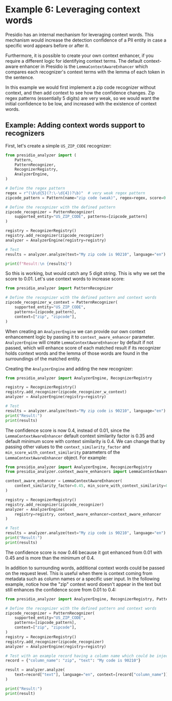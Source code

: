 # Example 6: Leveraging context words

Presidio has an internal mechanism for leveraging context words. This mechanism would increase the detection confidence of a PII entity in case a specific word appears before or after it.

Furthermore, it is possible to create your own context enhancer, if you require a different logic for identifying context terms. The default context-aware enhancer in Presidio is the `LemmaContextAwareEnhancer` which compares each recognizer's context terms with the lemma of each token in the sentence.

In this example we would first implement a zip code recognizer without context, and then add context to see how the confidence changes. Zip regex patterns (essentially 5 digits) are very weak, so we would want the initial confidence to be low, and increased with the existence of context words.

## Example: Adding context words support to recognizers

First, let's create a simple `US_ZIP_CODE` recognizer:

<!--pytest-codeblocks:cont-->
```python
from presidio_analyzer import (
    Pattern,
    PatternRecognizer,
    RecognizerRegistry,
    AnalyzerEngine,
)

# Define the regex pattern
regex = r"(\b\d{5}(?:\-\d{4})?\b)"  # very weak regex pattern
zipcode_pattern = Pattern(name="zip code (weak)", regex=regex, score=0.01)

# Define the recognizer with the defined pattern
zipcode_recognizer = PatternRecognizer(
    supported_entity="US_ZIP_CODE", patterns=[zipcode_pattern]
)

registry = RecognizerRegistry()
registry.add_recognizer(zipcode_recognizer)
analyzer = AnalyzerEngine(registry=registry)

# Test
results = analyzer.analyze(text="My zip code is 90210", language="en")

print(f"Result:\n {results}")
```

So this is working, but would catch any 5 digit string. This is why we set the score to 0.01. Let's use context words to increase score:

<!--pytest-codeblocks:cont-->
```python
from presidio_analyzer import PatternRecognizer

# Define the recognizer with the defined pattern and context words
zipcode_recognizer_w_context = PatternRecognizer(
    supported_entity="US_ZIP_CODE",
    patterns=[zipcode_pattern],
    context=["zip", "zipcode"],
)
```

When creating an ```AnalyzerEngine``` we can provide our own context enhancement logic by passing it to ```context_aware_enhancer``` parameter.
```AnalyzerEngine``` will create ```LemmaContextAwareEnhancer``` by default if not passed, which will enhance score of each matched result if its recognizer holds context words and the lemma of those words are found in the surroundings of the matched entity.

Creating the `AnalyzerEngine` and adding the new recognizer:

<!--pytest-codeblocks:cont-->
```python
from presidio_analyzer import AnalyzerEngine, RecognizerRegistry

registry = RecognizerRegistry()
registry.add_recognizer(zipcode_recognizer_w_context)
analyzer = AnalyzerEngine(registry=registry)

# Test
results = analyzer.analyze(text="My zip code is 90210", language="en")
print("Result:")
print(results)
```

The confidence score is now 0.4, instead of 0.01, since the ```LemmaContextAwareEnhancer``` default context similarity factor is 0.35 and default minimum score with context similarity is 0.4. We can change that by passing other values to the ```context_similarity_factor``` and ```min_score_with_context_similarity``` parameters of the ```LemmaContextAwareEnhancer``` object. For example:

<!--pytest-codeblocks:cont-->
```python
from presidio_analyzer import AnalyzerEngine, RecognizerRegistry
from presidio_analyzer.context_aware_enhancers import LemmaContextAwareEnhancer

context_aware_enhancer = LemmaContextAwareEnhancer(
    context_similarity_factor=0.45, min_score_with_context_similarity=0.4
)

registry = RecognizerRegistry()
registry.add_recognizer(zipcode_recognizer)
analyzer = AnalyzerEngine(
    registry=registry, context_aware_enhancer=context_aware_enhancer
)

# Test
results = analyzer.analyze(text="My zip code is 90210", language="en")
print("Result:")
print(results)
```

The confidence score is now 0.46 because it got enhanced from 0.01 with 0.45 and is more than the minimum of 0.4.

In addition to surrounding words, additional context words could be passed on the request level.
This is useful when there is context coming from metadata such as column names or a specific user input.
In the following example, notice how the "zip" context word doesn't appear in the text but still enhances the confidence score from 0.01 to 0.4:

<!--pytest-codeblocks:cont-->
```python
from presidio_analyzer import AnalyzerEngine, RecognizerRegistry, PatternRecognizer

# Define the recognizer with the defined pattern and context words
zipcode_recognizer = PatternRecognizer(
    supported_entity="US_ZIP_CODE",
    patterns=[zipcode_pattern],
    context=["zip", "zipcode"],
)
registry = RecognizerRegistry()
registry.add_recognizer(zipcode_recognizer)
analyzer = AnalyzerEngine(registry=registry)

# Test with an example record having a column name which could be injected as context
record = {"column_name": "zip", "text": "My code is 90210"}

result = analyzer.analyze(
    text=record["text"], language="en", context=[record["column_name"]]
)

print("Result:")
print(result)
```
